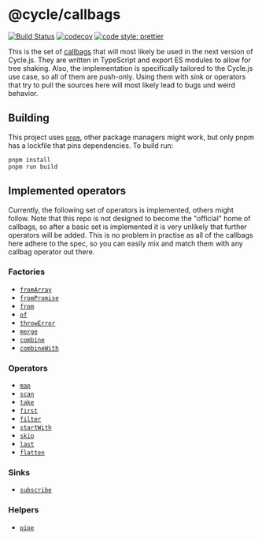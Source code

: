 # @cycle/callbags

[![Build Status](https://travis-ci.com/cyclejs/callbags.svg?branch=master)](https://travis-ci.com/cyclejs/callbags) [![codecov](https://codecov.io/gh/cyclejs/callbags/branch/master/graph/badge.svg)](https://codecov.io/gh/cyclejs/callbags) [![code style: prettier](https://img.shields.io/badge/code_style-prettier-ff69b4.svg?style=flat-square)](https://github.com/prettier/prettier)

This is the set of [callbags](https://github.com/callbag/callbag/blob/master/readme.md) that will most likely be used in the next version of Cycle.js. They are written in TypeScript and export ES modules to allow for tree shaking. Also, the implementation is specifically tailored to the Cycle.js use case, so all of them are push-only. Using them with sink or operators that try to pull the sources here will most likely lead to bugs und weird behavior.

## Building

This project uses [`pnpm`](https://pnpm.js.org/), other package managers might work, but only pnpm has a lockfile that pins dependencies. To build run:

```
pnpm install
pnpm run build
```

## Implemented operators

Currently, the following set of operators is implemented, others might follow. Note that this repo is not designed to become the "official" home of callbags, so after a basic set is implemented it is very unlikely that further operators will be added. This is no problem in practise as all of the callbags here adhere to the spec, so you can easily mix and match them with any callbag operator out there.

### Factories

- [`fromArray`](./src/from.ts)
- [`fromPromise`](./src/from.ts)
- [`from`](./src/from.ts)
- [`of`](./src/from.ts)
- [`throwError`](./src/throwError.ts)
- [`merge`](./src/merge.ts)
- [`combine`](./src/combine.ts)
- [`combineWith`](./src/combine.ts)

### Operators

- [`map`](./src/map.ts)
- [`scan`](./src/map.ts)
- [`take`](./src/take.ts)
- [`first`](./src/take.ts)
- [`filter`](./src/filter.ts)
- [`startWith`](./src/startWith.ts)
- [`skip`](./src/skip.ts)
- [`last`](./src/skip.ts)
- [`flatten`](./src/flatten.ts)

### Sinks

- [`subscribe`](./src/subscribe.ts)

### Helpers

- [`pipe`](./src/pipe.ts)
